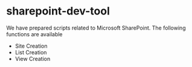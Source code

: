 # sharepoint-dev-tool
We have prepared scripts related to Microsoft SharePoint. 
The following functions are available
- Site Creation
- List Creation
- View Creation
